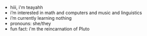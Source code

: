 - hiii, i'm teayahh
- i’m interested in math and computers and music and linguistics
-  i’m currently learning nothing
- pronouns: she/they
- fun fact: i'm the reincarnation of Pluto

<!---
teayahz/teayahz is a ✨ special ✨ repository because its `README.md` (this file) appears on your GitHub profile.
You can click the Preview link to take a look at your changes.
--->

